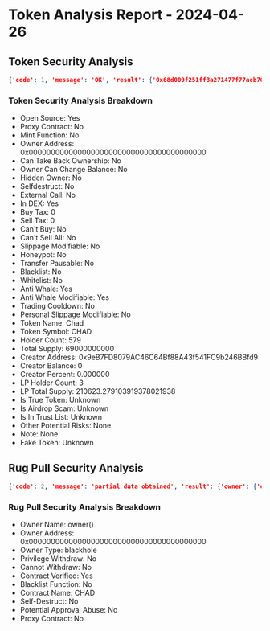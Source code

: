 # Token Analysis Report - 2024-04-26

## Token Security Analysis
```json
{'code': 1, 'message': 'OK', 'result': {'0x68d009f251ff3a271477f77acb704c3b0f32a0c0': {'note': None, 'lp_total_supply': '210623.279103919378021938', 'lp_holders': [{'is_locked': 1, 'is_contract': 1, 'address': '0x663a5c229c09b049e36dcc11a9b0d4a8eb9db214', 'balance': '194938.265227738189184533', 'nft_list': None, 'locked_detail': [{'amount': '194938.265227738189184533', 'opt_time': '2024-02-22T15:23:35+00:00', 'end_time': '2026-12-26T17:00:00+00:00'}], 'tag': 'UNCX', 'percent': '0.925530482941335449'}, {'is_locked': 1, 'is_contract': 0, 'address': '0x000000000000000000000000000000000000dead', 'balance': '15685.013876181188836405', 'nft_list': None, 'locked_detail': None, 'tag': '', 'percent': '0.074469517058664550'}, {'is_locked': 1, 'is_contract': 0, 'address': '0x0000000000000000000000000000000000000000', 'balance': '0.000000000000001', 'nft_list': None, 'locked_detail': None, 'tag': 'Null Address', 'percent': '0.000000000000000000'}], 'is_airdrop_scam': None, 'other_potential_risks': None, 'transfer_pausable': '0', 'trading_cooldown': '0', 'hidden_owner': '0', 'selfdestruct': '0', 'owner_percent': '0.000000', 'is_whitelisted': '0', 'holder_count': '579', 'trust_list': None, 'is_honeypot': '0', 'honeypot_with_same_creator': '0', 'holders': [{'is_locked': 1, 'is_contract': 0, 'address': '0x000000000000000000000000000000000000dead', 'balance': '35638952279', 'locked_detail': None, 'tag': '', 'percent': '0.516506554768115942'}, {'is_locked': 1, 'is_contract': 1, 'address': '0xdba68f07d1b7ca219f78ae8582c213d975c25caf', 'balance': '7705470396.513127209478284642', 'locked_detail': [{'amount': '5701971069.416630932318092015', 'opt_time': '2024-02-22T16:22:23+00:00', 'end_time': '2024-07-12T16:00:00+00:00'}, {'amount': '2003499327.096496277160192627', 'opt_time': '', 'end_time': '2025-09-03T16:00:00+00:00'}], 'tag': 'Unicrypt: Token Vesting', 'percent': '0.111673484007436626'}, {'is_locked': 0, 'is_contract': 1, 'address': '0x8ccbf3c7b89fded9b7b7b27aade12821d6af43b8', 'balance': '7335632117.279746275326204588', 'locked_detail': None, 'tag': 'UniswapV2', 'percent': '0.106313508946083279'}, {'is_locked': 0, 'is_contract': 1, 'address': '0x358a1a8f2b32878971ffa6e1bbcc8b0dd3ff767b', 'balance': '2712956916.32765024177397269', 'locked_detail': None, 'tag': 'UniswapV3', 'percent': '0.039318216178661597'}, {'is_locked': 0, 'is_contract': 1, 'address': '0xb49fc8db708db20337d211fd5c5be6a8f3f7a6d4', 'balance': '1071821950.040625917386408738', 'locked_detail': None, 'tag': '', 'percent': '0.015533651449864143'}, {'is_locked': 0, 'is_contract': 0, 'address': '0x2c32871717a6f75d9edc3d31c2988038f151c9b7', 'balance': '700000000', 'locked_detail': None, 'tag': '', 'percent': '0.010144927536231884'}, {'is_locked': 0, 'is_contract': 1, 'address': '0x3154cf16ccdb4c6d922629664174b904d80f2c35', 'balance': '393000000', 'locked_detail': None, 'tag': '', 'percent': '0.005695652173913043'}, {'is_locked': 0, 'is_contract': 0, 'address': '0xae162d55ed125c47e0f842dc7113f0736afa7fdb', 'balance': '374332584.491396761643158805', 'locked_detail': None, 'tag': '', 'percent': '0.005425109920165170'}, {'is_locked': 0, 'is_contract': 0, 'address': '0x56eb3b7d5979988b0654262ec5080f203c0805e9', 'balance': '360801683.844894251150495575', 'locked_detail': None, 'tag': '', 'percent': '0.005229009910795568'}, {'is_locked': 0, 'is_contract': 0, 'address': '0x3384e458a348ef4af455add83871911913f188a8', 'balance': '347009129.317078932381837876', 'locked_detail': None, 'tag': '', 'percent': '0.005029117816189549'}], 'dex': [{'name': 'UniswapV2', 'liquidity': '27886.38183292', 'pair': '0x8ccbf3c7b89fded9b7b7b27aade12821d6af43b8'}, {'name': 'UniswapV3', 'liquidity': '215.74539590', 'pair': '0x358a1a8f2b32878971ffa6e1bbcc8b0dd3ff767b'}], 'is_open_source': '1', 'sell_tax': '0', 'token_name': 'Chad', 'fake_token': None, 'creator_address': '0x9eB7FD8079AC46C64Bf88A43f541FC9b246BBfd9', 'creator_percent': '0.000000', 'is_proxy': '0', 'creator_balance': '0', 'is_in_dex': '1', 'owner_balance': '0', 'total_supply': '69000000000', 'is_true_token': None, 'can_take_back_ownership': '0', 'is_blacklisted': '0', 'owner_address': '0x0000000000000000000000000000000000000000', 'slippage_modifiable': '0', 'buy_tax': '0', 'external_call': '0', 'cannot_sell_all': '0', 'lp_holder_count': '3', 'personal_slippage_modifiable': '0', 'is_anti_whale': '1', 'is_mintable': '0', 'owner_change_balance': '0', 'cannot_buy': '0', 'anti_whale_modifiable': '1', 'token_symbol': 'CHAD'}}}
```

### Token Security Analysis Breakdown
- Open Source: Yes
- Proxy Contract: No
- Mint Function: No
- Owner Address: 0x0000000000000000000000000000000000000000
- Can Take Back Ownership: No
- Owner Can Change Balance: No
- Hidden Owner: No
- Selfdestruct: No
- External Call: No
- In DEX: Yes
- Buy Tax: 0
- Sell Tax: 0
- Can't Buy: No
- Can't Sell All: No
- Slippage Modifiable: No
- Honeypot: No
- Transfer Pausable: No
- Blacklist: No
- Whitelist: No
- Anti Whale: Yes
- Anti Whale Modifiable: Yes
- Trading Cooldown: No
- Personal Slippage Modifiable: No
- Token Name: Chad
- Token Symbol: CHAD
- Holder Count: 579
- Total Supply: 69000000000
- Creator Address: 0x9eB7FD8079AC46C64Bf88A43f541FC9b246BBfd9
- Creator Balance: 0
- Creator Percent: 0.000000
- LP Holder Count: 3
- LP Total Supply: 210623.279103919378021938
- Is True Token: Unknown
- Is Airdrop Scam: Unknown
- Is In Trust List: Unknown
- Other Potential Risks: None
- Note: None
- Fake Token: Unknown

## Rug Pull Security Analysis
```json
{'code': 2, 'message': 'partial data obtained', 'result': {'owner': {'owner_name': 'owner()', 'owner_address': '0x0000000000000000000000000000000000000000', 'owner_type': 'blackhole'}, 'privilege_withdraw': 0, 'withdraw_missing': 0, 'is_open_source': 1, 'blacklist': 0, 'contract_name': 'CHAD', 'selfdestruct': 0, 'is_proxy': 0, 'approval_abuse': 0}}
```

### Rug Pull Security Analysis Breakdown
- Owner Name: owner()
- Owner Address: 0x0000000000000000000000000000000000000000
- Owner Type: blackhole
- Privilege Withdraw: No
- Cannot Withdraw: No
- Contract Verified: Yes
- Blacklist Function: No
- Contract Name: CHAD
- Self-Destruct: No
- Potential Approval Abuse: No
- Proxy Contract: No
